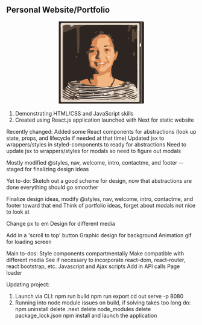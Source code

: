 ## Personal Website/Portfolio

<p align="center">
  <img src="./static/3-color-trace.png" alt="Profile Image" />
</p>

1. Demonstrating HTML/CSS and JavaScript skills
2. Created using React.js application launched with Next for static website

Recently changed:
  Added some React components for abstractions (look up state, props, and lifecycle if needed at that time)
  Updated jsx to wrappers/styles in styled-components to ready for abstractions
  Need to update jsx to wrappers/styles for modals so need to figure out modals

  Mostly modified @styles, nav, welcome, intro, contactme, and footer -- staged for finalizing design ideas

Yet to-do:
  Sketch out a good scheme for design, now that abstractions are done everything should go smoother

  Finalize design ideas, modify @styles, nav, welcome, intro, contactme, and footer toward that end
  Think of portfolio ideas, forget about modals not nice to look at

  Change px to em
  Design for different media

  Add in a 'scroll to top' button
  Graphic design for background
  Animation gif for loading screen

Main to-dos:
  Style components compartmentally
  Make compatible with different media
  See if necessary to incorporate react-dom, react-router, react bootstrap, etc.
  Javascript and Ajax scripts
  Add in API calls
  Page loader

Updating project:
  1. Launch via CLI:
    npm run build
    npm run export
    cd out
    serve -p 8080
  2. Running into node module issues on build, if solving takes too long do:
    npm uninstall
    delete .next
    delete node_modules
    delete package_lock.json
    npm install
    and launch the application
